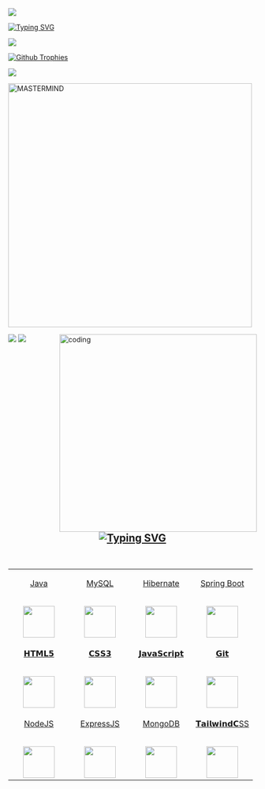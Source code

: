 <img src="https://user-images.githubusercontent.com/73097560/115834477-dbab4500-a447-11eb-908a-139a6edaec5c.gif">


[![Typing SVG](https://readme-typing-svg.demolab.com?font=Fira+Code&size=35&letterSpacing=High+quality&duration=7000&pause=2000&color=F73030&background=040102&multiline=true&repeat=false&random=true&width=335&lines=WELCOME+TO+MY+GITHUB+ACCOUNT+AND+PROFILE)](https://git.io/typing-svg)


<img src="https://user-images.githubusercontent.com/73097560/115834477-dbab4500-a447-11eb-908a-139a6edaec5c.gif">


[![Github Trophies](https://github-profile-trophy.vercel.app/?username=MrMasterOfc&theme=transparent&no-bg=true&margin-w=15&margin-h=10&row=1&column=6&count_private=true)](https://DAXXTEAM.me)


<img src="https://user-images.githubusercontent.com/73097560/115834477-dbab4500-a447-11eb-908a-139a6edaec5c.gif">


<p><img width="494" align="center" src="https://github-readme-stats.vercel.app/api/top-langs?username=MrMasterOfc&show_icons=true&locale=en&layout=compact" alt="MASTERMIND" /></p>


<img src="https://user-images.githubusercontent.com/73097560/115834477-dbab4500-a447-11eb-908a-139a6edaec5c.gif">


<img align="right" alt="coding" width="400" src="https://user-images.githubusercontent.com/55389276/140866485-8fb1c876-9a8f-4d6a-98dc-08c4981eaf70.gif">


<img src="https://user-images.githubusercontent.com/73097560/115834477-dbab4500-a447-11eb-908a-139a6edaec5c.gif">


<h2 align="center" border="0"> <div align="center"> 
  <a href="https://git.io/typing-svg"> 
    <img src="https://readme-typing-svg.demolab.com?font=Ribeye&size=50&pause=1000&color=33ff00&center=true&width=910&height=100&lines=MY-TECH-STACK-+;+" alt="Typing SVG" /> </h2>
    

  <br>

<table align="center">

<tbody>

 <tr valign="top">

<td width="25%" align="center">

<span>Java</span><br><br>

<img height="64px" src="https://cdn.svgporn.com/logos/java.svg">

</td>

<td width="25%" align="center">

<span>MySQL</span><br><br>

<img height="64px" src="https://cdn.svgporn.com/logos/mysql.svg">

</td>

<td width="25%" align="center">

<span>Hibernate</span><br><br>

<img height="64px" src="https://cdn.svgporn.com/logos/hibernate.svg">

</td>

<td width="25%" align="center">

<span>Spring Boot</span><br><br>

<img height="64px" src="https://cdn.svgporn.com/logos/spring.svg">

</td>

</tr>
 
<tr valign="top">

<td width="25%" align="center">

<span>𝗛𝗧𝗠𝗟𝟱</span><br><br>

<img height="64px" src="https://cdn.svgporn.com/logos/html-5.svg">

</td>

<td width="25%" align="center">

<span>𝗖𝗦𝗦𝟯</span><br><br>

<img height="64px" src="https://cdn.svgporn.com/logos/css-3.svg">

</td>

<td width="25%" align="center">

<span>𝗝𝗮𝘃𝗮𝗦𝗰𝗿𝗶𝗽𝘁</span><br><br>

<img height="64px" src="https://cdn.svgporn.com/logos/javascript.svg">

</td>


<td width="25%" align="center">

<span>𝗚𝗶𝘁</span><br><br>

<img height="64px" src="https://cdn.svgporn.com/logos/git-icon.svg">

</td>

</tr>

<tr valign="top">

<td width="25%" align="center">

<span>NodeJS</span><br><br>

<img height="64px" src="https://cdn.svgporn.com/logos/nodejs.svg">

</td>

<td width="25%" align="center">

<span>ExpressJS</span><br><br>

<img height="64px" src="https://cdn.svgporn.com/logos/express.svg">

</td>

<td width="25%" align="center">

<span>MongoDB</span><br><br>

<img height="64px" src="https://cdn.svgporn.com/logos/mongodb.svg">

</td>

<td width="25%" align="center">

<span>𝗧𝗮𝗶𝗹𝘄𝗶𝗻𝗱𝗖SS</span><br><br>

<img height="64px" src="https://cdn.svgporn.com/logos/tailwindcss-icon.svg">

</td>

</tr>

</tbody <img src="https://user-images.githubusercontent.com/73097560/115834477-dbab4500-a447-11eb-908a-139a6edaec5c.gif">
